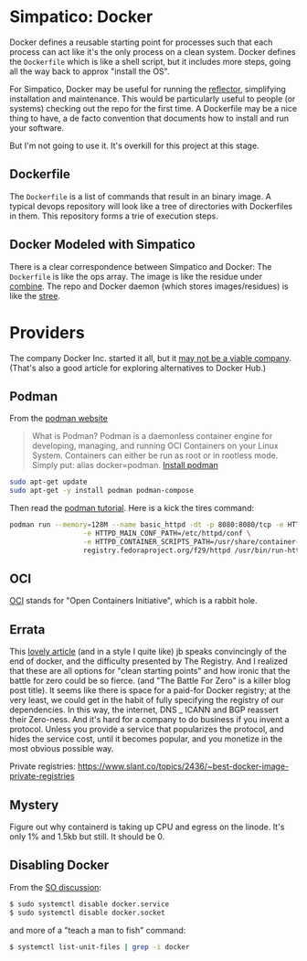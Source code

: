 # Simpatico: Docker

Docker defines a reusable starting point for processes such that each process can act like it's the only process on a clean system.
Docker defines the `Dockerfile` which is like a shell script, but it includes more steps, going all the way back to approx "install the OS".

For Simpatico, Docker may be useful for running the [reflector](/reflector.md), simplifying installation and maintenance.
This would be particularly useful to people (or systems) checking out the repo for the first time.
A Dockerfile may be a nice thing to have, a de facto convention that documents how to install and run your software.

But I'm not going to use it.
It's overkill for this project at this stage.

## Dockerfile

The `Dockerfile` is a list of commands that result in an binary image.
A typical devops repository will look like a tree of directories with Dockerfiles in them.
This repository forms a trie of execution steps.

## Docker Modeled with Simpatico
There is a clear correspondence between Simpatico and Docker:
The `Dockerfile` is like the ops array.
The image is like the residue under [combine](combine2.md).
The repo and Docker daemon (which stores images/residues) is like the [stree](/stree2.md).

# Providers
The company Docker Inc. started it all, but it [may not be a viable company](https://computer.rip/2023-03-24-docker.html).
(That's also a good article for exploring alternatives to Docker Hub.)

## Podman
From the [podman website](https://podman.io/)
  > What is Podman?
  > Podman is a daemonless container engine for developing, managing, and running OCI Containers on your Linux System.
  > Containers can either be run as root or in rootless mode. Simply put: alias docker=podman.
[Install podman](https://podman.io/docs/installation)

```bash
sudo apt-get update
sudo apt-get -y install podman podman-compose
```
Then read the [podman tutorial](https://github.com/containers/podman/blob/main/docs/tutorials/podman_tutorial.md).
Here is a kick the tires command:

```bash
podman run --memory=128M --name basic_httpd -dt -p 8080:8080/tcp -e HTTPD_VAR_RUN=/run/httpd -e HTTPD_MAIN_CONF_D_PATH=/etc/httpd/conf.d \
                  -e HTTPD_MAIN_CONF_PATH=/etc/httpd/conf \
                  -e HTTPD_CONTAINER_SCRIPTS_PATH=/usr/share/container-scripts/httpd/ \
                  registry.fedoraproject.org/f29/httpd /usr/bin/run-httpd
```


## OCI
[OCI](https://opencontainers.org/) stands for "Open Containers Initiative", which is a rabbit hole.

## Errata
This [lovely article](https://computer.rip/2023-03-24-docker.html) (and in a style I quite like) jb speaks convincingly of the end of docker, and the difficulty presented by The Registry. And I realized that these are all options for "clean starting points" and how ironic that the battle for zero could be so fierce. (and "The Battle For Zero" is a killer blog post title). It seems like there is space for a paid-for Docker registry; at the very least, we could get in the habit of fully specifying the registry of our dependencies. In this way, the internet, DNS _ ICANN and BGP reassert their Zero-ness. And it's hard for a company to do business if you invent a protocol. Unless you provide a service that popularizes the protocol, and hides the service cost, until it becomes popular, and you monetize in the most obvious possible way.

Private registries: https://www.slant.co/topics/2436/~best-docker-image-private-registries

## Mystery

Figure out why containerd is taking up CPU and egress on the linode.
It's only 1% and 1.5kb but still. It should be 0.

## Disabling Docker

From the [SO discussion](https://stackoverflow.com/questions/62961427/disable-docker-upon-startup-in-ubuntu-20-04):

```bash
$ sudo systemctl disable docker.service
$ sudo systemctl disable docker.socket
```

and more of a "teach a man to fish" command:
```bash
$ systemctl list-unit-files | grep -i docker
```
